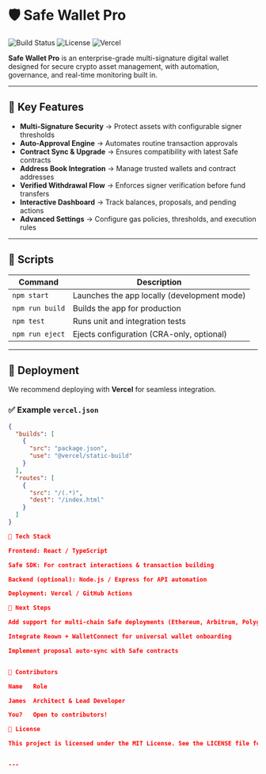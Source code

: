 # 🛡️ Safe Wallet Pro

![Build Status](https://img.shields.io/github/actions/workflow/status/your-org/safe-wallet-pro/deploy.yml?branch=main)
![License](https://img.shields.io/github/license/your-org/safe-wallet-pro)
![Vercel](https://img.shields.io/badge/deployed%20on-vercel-000?logo=vercel)

**Safe Wallet Pro** is an enterprise-grade multi-signature digital wallet designed for secure crypto asset management, with automation, governance, and real-time monitoring built in.

---

## 🔐 Key Features

- **Multi-Signature Security** → Protect assets with configurable signer thresholds  
- **Auto-Approval Engine** → Automates routine transaction approvals  
- **Contract Sync & Upgrade** → Ensures compatibility with latest Safe contracts  
- **Address Book Integration** → Manage trusted wallets and contract addresses  
- **Verified Withdrawal Flow** → Enforces signer verification before fund transfers  
- **Interactive Dashboard** → Track balances, proposals, and pending actions  
- **Advanced Settings** → Configure gas policies, thresholds, and execution rules  

---

## 📜 Scripts

| Command           | Description                                      |
|-------------------|--------------------------------------------------|
| `npm start`       | Launches the app locally (development mode)      |
| `npm run build`   | Builds the app for production                    |
| `npm test`        | Runs unit and integration tests                  |
| `npm run eject`   | Ejects configuration (CRA-only, optional)        |

---

## 🚀 Deployment

We recommend deploying with **Vercel** for seamless integration.

### ✅ Example `vercel.json`

```json
{
  "builds": [
    {
      "src": "package.json",
      "use": "@vercel/static-build"
    }
  ],
  "routes": [
    {
      "src": "/(.*)",
      "dest": "/index.html"
    }
  ]
}

🔧 Tech Stack

Frontend: React / TypeScript

Safe SDK: For contract interactions & transaction building

Backend (optional): Node.js / Express for API automation

Deployment: Vercel / GitHub Actions

📌 Next Steps

Add support for multi-chain Safe deployments (Ethereum, Arbitrum, Polygon)

Integrate Reown + WalletConnect for universal wallet onboarding

Implement proposal auto-sync with Safe contracts


👥 Contributors

Name   Role

James  Architect & Lead Developer

You?   Open to contributors!

📄 License

This project is licensed under the MIT License. See the LICENSE file for details.


---
